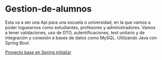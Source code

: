 # Gestion-de-alumnos
Esta va a ser una Api para una escuela o universidad, en la que vamos a poder loguearnos como estudiantes, profesores y administradores. Vamos a tener validaciones, uso de DTO, autentificaciones, test unitario y de integración  y conexión a bases de datos como MySQL. Utilizando Java con Spring Boot.

[Proyecto base en Spring initializr](.https://start.spring.io/#!type=maven-project&language=java&platformVersion=2.5.3&packaging=jar&jvmVersion=11&groupId=com&artifactId=studentManagement&name=studentManagement&description=This%20will%20be%20an%20application%20for%20student%20management%20in%20schools%20or%20universities.&packageName=com.studentManagement&dependencies=devtools,web,data-jpa,mysql,lombok,h2)